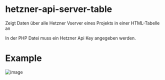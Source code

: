 # hetzner-api-server-table
Zeigt Daten über alle Hetzner Vserver eines Projekts in einer HTML-Tabelle an

In der PHP Datei muss ein Hetzner Api Key angegeben werden.

# Example

![image](https://ltcad.de/download/hetzner-api-server-table_example.png)
